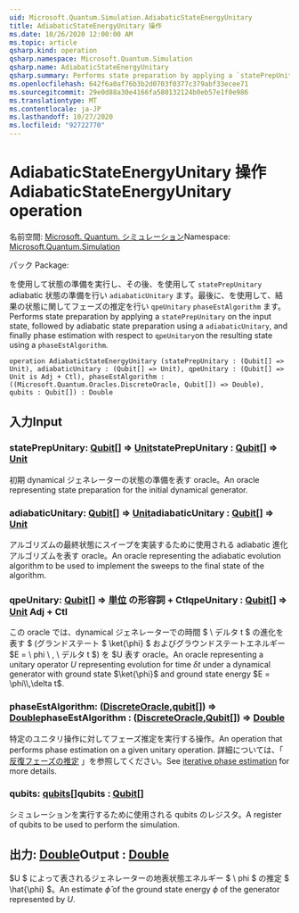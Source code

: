 ```yaml
---
uid: Microsoft.Quantum.Simulation.AdiabaticStateEnergyUnitary
title: AdiabaticStateEnergyUnitary 操作
ms.date: 10/26/2020 12:00:00 AM
ms.topic: article
qsharp.kind: operation
qsharp.namespace: Microsoft.Quantum.Simulation
qsharp.name: AdiabaticStateEnergyUnitary
qsharp.summary: Performs state preparation by applying a `statePrepUnitary` on the input state, followed by adiabatic state preparation using a `adiabaticUnitary`, and finally phase estimation with respect to `qpeUnitary`on the resulting state using a `phaseEstAlgorithm`.
ms.openlocfilehash: 642f6a0af76b3b2d0703f0377c379abf33ecee71
ms.sourcegitcommit: 29e0d88a30e4166fa580132124b0eb57e1f0e986
ms.translationtype: MT
ms.contentlocale: ja-JP
ms.lasthandoff: 10/27/2020
ms.locfileid: "92722770"
---
```

# <a name="adiabaticstateenergyunitary-operation"></a><span data-ttu-id="d7c51-102">AdiabaticStateEnergyUnitary 操作</span><span class="sxs-lookup"><span data-stu-id="d7c51-102">AdiabaticStateEnergyUnitary operation</span></span>

<span data-ttu-id="d7c51-103">名前空間: [Microsoft. Quantum. シミュレーション](xref:Microsoft.Quantum.Simulation)</span><span class="sxs-lookup"><span data-stu-id="d7c51-103">Namespace: [Microsoft.Quantum.Simulation](xref:Microsoft.Quantum.Simulation)</span></span>

<span data-ttu-id="d7c51-104">パック [](https://nuget.org/packages/)</span><span class="sxs-lookup"><span data-stu-id="d7c51-104">Package: [](https://nuget.org/packages/)</span></span>


<span data-ttu-id="d7c51-105">を使用して状態の準備を実行し、その後、を使用して `statePrepUnitary` adiabatic 状態の準備を行い `adiabaticUnitary` ます。最後に、を使用して、結果の状態に関してフェーズの推定を行い `qpeUnitary` `phaseEstAlgorithm` ます。</span><span class="sxs-lookup"><span data-stu-id="d7c51-105">Performs state preparation by applying a `statePrepUnitary` on the input state, followed by adiabatic state preparation using a `adiabaticUnitary`, and finally phase estimation with respect to `qpeUnitary`on the resulting state using a `phaseEstAlgorithm`.</span></span>

```qsharp
operation AdiabaticStateEnergyUnitary (statePrepUnitary : (Qubit[] => Unit), adiabaticUnitary : (Qubit[] => Unit), qpeUnitary : (Qubit[] => Unit is Adj + Ctl), phaseEstAlgorithm : ((Microsoft.Quantum.Oracles.DiscreteOracle, Qubit[]) => Double), qubits : Qubit[]) : Double
```


## <a name="input"></a><span data-ttu-id="d7c51-106">入力</span><span class="sxs-lookup"><span data-stu-id="d7c51-106">Input</span></span>

### <a name="stateprepunitary--qubit--unit"></a><span data-ttu-id="d7c51-107">statePrepUnitary: [Qubit](xref:microsoft.quantum.lang-ref.qubit)[] => [Unit](xref:microsoft.quantum.lang-ref.unit)</span><span class="sxs-lookup"><span data-stu-id="d7c51-107">statePrepUnitary : [Qubit](xref:microsoft.quantum.lang-ref.qubit)[] => [Unit](xref:microsoft.quantum.lang-ref.unit)</span></span> 

<span data-ttu-id="d7c51-108">初期 dynamical ジェネレーターの状態の準備を表す oracle。</span><span class="sxs-lookup"><span data-stu-id="d7c51-108">An oracle representing state preparation for the initial dynamical generator.</span></span>


### <a name="adiabaticunitary--qubit--unit"></a><span data-ttu-id="d7c51-109">adiabaticUnitary: [Qubit](xref:microsoft.quantum.lang-ref.qubit)[] => [Unit](xref:microsoft.quantum.lang-ref.unit)</span><span class="sxs-lookup"><span data-stu-id="d7c51-109">adiabaticUnitary : [Qubit](xref:microsoft.quantum.lang-ref.qubit)[] => [Unit](xref:microsoft.quantum.lang-ref.unit)</span></span> 

<span data-ttu-id="d7c51-110">アルゴリズムの最終状態にスイープを実装するために使用される adiabatic 進化アルゴリズムを表す oracle。</span><span class="sxs-lookup"><span data-stu-id="d7c51-110">An oracle representing the adiabatic evolution algorithm to be used to implement the sweeps to the final state of the algorithm.</span></span>


### <a name="qpeunitary--qubit--unit-adj--ctl"></a><span data-ttu-id="d7c51-111">qpeUnitary: [Qubit](xref:microsoft.quantum.lang-ref.qubit)[] => [単位](xref:microsoft.quantum.lang-ref.unit) の形容詞 + Ctl</span><span class="sxs-lookup"><span data-stu-id="d7c51-111">qpeUnitary : [Qubit](xref:microsoft.quantum.lang-ref.qubit)[] => [Unit](xref:microsoft.quantum.lang-ref.unit) Adj + Ctl</span></span>

<span data-ttu-id="d7c51-112">この oracle では、dynamical ジェネレーターでの時間 $ \ デルタ t $ の進化を表す $ (グランドステート $ \ket{\phi} $ およびグラウンドステートエネルギー $E = \ phi \\ , \ デルタ t $) を $U 表す oracle。</span><span class="sxs-lookup"><span data-stu-id="d7c51-112">An oracle representing a unitary operator $U$ representing evolution for time $\delta t$ under a dynamical generator with ground state $\ket{\phi}$ and ground state energy $E = \phi\\,\delta t$.</span></span>


### <a name="phaseestalgorithm--discreteoraclequbit--double"></a><span data-ttu-id="d7c51-113">phaseEstAlgorithm: ([DiscreteOracle](xref:Microsoft.Quantum.Oracles.DiscreteOracle),[qubit](xref:microsoft.quantum.lang-ref.qubit)[]) => [Double](xref:microsoft.quantum.lang-ref.double)</span><span class="sxs-lookup"><span data-stu-id="d7c51-113">phaseEstAlgorithm : ([DiscreteOracle](xref:Microsoft.Quantum.Oracles.DiscreteOracle),[Qubit](xref:microsoft.quantum.lang-ref.qubit)[]) => [Double](xref:microsoft.quantum.lang-ref.double)</span></span> 

<span data-ttu-id="d7c51-114">特定のユニタリ操作に対してフェーズ推定を実行する操作。</span><span class="sxs-lookup"><span data-stu-id="d7c51-114">An operation that performs phase estimation on a given unitary operation.</span></span>
<span data-ttu-id="d7c51-115">詳細については、「 [反復フェーズの推定](/quantum/libraries/characterization#iterative-phase-estimation) 」を参照してください。</span><span class="sxs-lookup"><span data-stu-id="d7c51-115">See [iterative phase estimation](/quantum/libraries/characterization#iterative-phase-estimation) for more details.</span></span>


### <a name="qubits--qubit"></a><span data-ttu-id="d7c51-116">qubits: [qubits](xref:microsoft.quantum.lang-ref.qubit)[]</span><span class="sxs-lookup"><span data-stu-id="d7c51-116">qubits : [Qubit](xref:microsoft.quantum.lang-ref.qubit)[]</span></span>

<span data-ttu-id="d7c51-117">シミュレーションを実行するために使用される qubits のレジスタ。</span><span class="sxs-lookup"><span data-stu-id="d7c51-117">A register of qubits to be used to perform the simulation.</span></span>



## <a name="output--double"></a><span data-ttu-id="d7c51-118">出力: [Double](xref:microsoft.quantum.lang-ref.double)</span><span class="sxs-lookup"><span data-stu-id="d7c51-118">Output : [Double](xref:microsoft.quantum.lang-ref.double)</span></span>

<span data-ttu-id="d7c51-119">$U $ によって表されるジェネレーターの地表状態エネルギー $ \ phi $ の推定 $ \hat{\phi} $。</span><span class="sxs-lookup"><span data-stu-id="d7c51-119">An estimate $\hat{\phi}$ of the ground state energy $\phi$ of the generator represented by $U$.</span></span>
